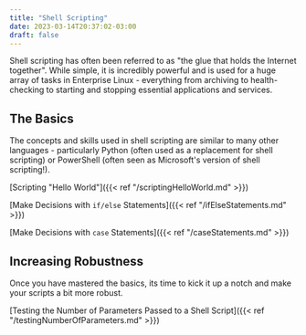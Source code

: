 ```yaml
---
title: "Shell Scripting"
date: 2023-03-14T20:37:02-03:00
draft: false 
---
```


Shell scripting has often been referred to as "the glue that holds the Internet together".  While simple, it is incredibly powerful and is used for a huge array of tasks in Enterprise Linux - everything from archiving to health-checking to starting and stopping essential applications and services.

## The Basics
The concepts and skills used in shell scripting are similar to many other languages - particularly Python (often used as a replacement for shell scripting) or PowerShell (often seen as Microsoft's version of shell scripting!).

[Scripting "Hello World"]({{< ref "/scriptingHelloWorld.md" >}})

[Make Decisions with `if/else` Statements]({{< ref "/ifElseStatements.md" >}})

[Make Decisions with `case` Statements]({{< ref "/caseStatements.md" >}})

## Increasing Robustness 
Once you have mastered the basics, its time to kick it up a notch and make your scripts a bit more robust.

[Testing the Number of Parameters Passed to a Shell Script]({{< ref "/testingNumberOfParameters.md" >}})
